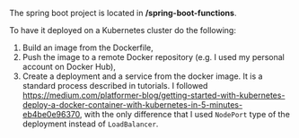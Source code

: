 The spring boot project is located in **/spring-boot-functions**.

To have it deployed on a Kubernetes cluster do the following:
1) Build an image from the Dockerfile,
2) Push the image to a remote Docker repository (e.g. I used my personal account on Docker Hub),
3) Create a deployment and a service  from the docker image. It is a standard process described in tutorials. I followed https://medium.com/platformer-blog/getting-started-with-kubernetes-deploy-a-docker-container-with-kubernetes-in-5-minutes-eb4be0e96370, with the only difference that I used `NodePort` type of the deployment instead of `LoadBalancer`.
